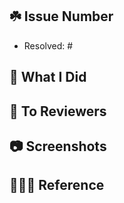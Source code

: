 ## ☘️ Issue Number

- Resolved: #

## 👷 What I Did

<!-- 작업한 내용을 적어주세요. -->

## 📢 To Reviewers

<!-- 리뷰어에게 알려줄 참고 사항을 적어주세요. 없으면 지워주세요. -->

## 📷 Screenshots

<!-- 스크린샷을 첨부해주세요. Crtl+C/V를 통해 삽입된 이미지 URL을 src뒤의 ""에 넣어주세요. 없으면 지워주세요. -->
<!-- 아래 코드 사용 시, 주석은 해제해주세요.-->
<!-- <img src="", height="100px", width="100px">  -->

## 👩🏻‍💻 Reference

<!-- 개발 시에 참고한 내용의 URL이나 공유하고픈 내용을 넣어주세요.  -->
